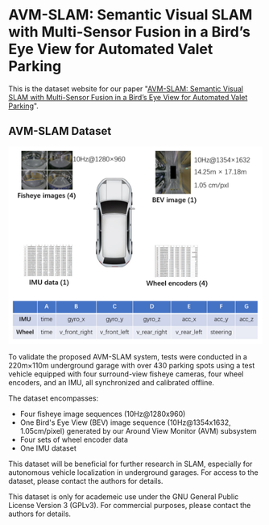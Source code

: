   # AVM-SLAM: Semantic Visual SLAM with Multi-Sensor Fusion in a Bird’s Eye View for Automated Valet Parking

This is the dataset website for our paper "[AVM-SLAM: Semantic Visual SLAM with Multi-Sensor Fusion in a Bird’s Eye View for Automated Valet Parking](https://arxiv.org/abs/2309.08180)".


## AVM-SLAM Dataset

![Dateset Infomation](https://github.com/yale-cv/avm-slam/blob/main/img/information.png)

To validate the proposed AVM-SLAM system, tests were conducted in a 220m×110m underground garage with over 430 parking spots using a test vehicle equipped with four surround-view fisheye cameras, four wheel encoders, and an IMU, all synchronized and calibrated offline.

The dataset encompasses:
- Four fisheye image sequences (10Hz@1280x960)
- One Bird's Eye View (BEV) image sequence (10Hz@1354x1632, 1.05cm/pixel) generated by our Around View Monitor (AVM) subsystem
- Four sets of wheel encoder data
- One IMU dataset

This dataset will be beneficial for further research in SLAM, especially for autonomous vehicle localization in underground garages. For access to the dataset, please contact the authors for details.

This dataset is only for academeic use under the GNU General Public License Version 3 (GPLv3). For commercial purposes, please contact the authors for details.
